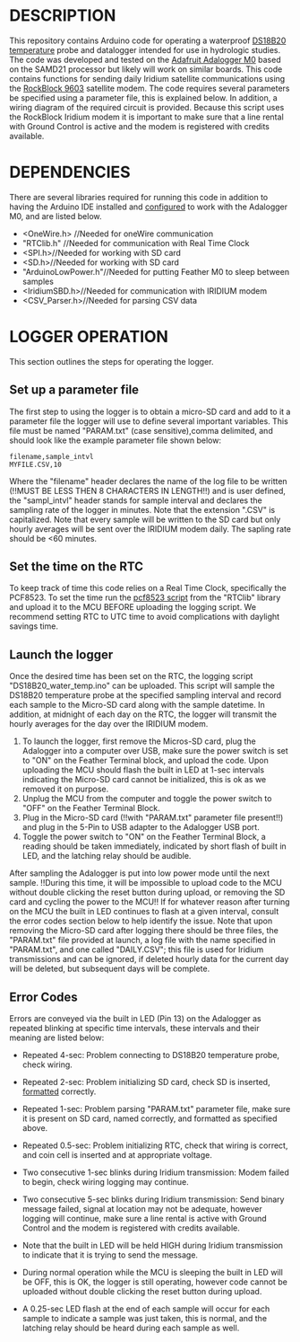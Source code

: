 # DESCRIPTION
This repository contains Arduino code for operating a waterproof [DS18B20 temperature](https://www.adafruit.com/product/381) probe and datalogger intended for use in hydrologic studies. The code was developed and tested on the [Adafruit Adalogger M0](https://www.adafruit.com/product/2796) based on the SAMD21 processor but likely will work on similar boards. This code contains functions for sending daily Iridium satellite communications using the [RockBlock 9603](https://www.iridium.com/products/rock-seven-rockblock-9603/) satellite modem. The code requires several parameters be specified using a parameter file, this is explained below. In addition, a wiring diagram of the required circuit is provided. Because this script uses the RockBlock Iridium modem it is important to make sure that a line rental with Ground Control is active and the modem is registered with credits available.  

# DEPENDENCIES 
There are several libraries required for running this code in addition to having the Arduino IDE installed and [configured](https://learn.adafruit.com/adafruit-feather-m0-adalogger/setup) to work with the Adalogger M0, and are listed below.

- <OneWire.h> //Needed for oneWire communication 
- "RTClib.h" //Needed for communication with Real Time Clock
- <SPI.h>//Needed for working with SD card
- <SD.h>//Needed for working with SD card
- "ArduinoLowPower.h"//Needed for putting Feather M0 to sleep between samples
- <IridiumSBD.h>//Needed for communication with IRIDIUM modem 
- <CSV_Parser.h>//Needed for parsing CSV data

# LOGGER OPERATION
This section outlines the steps for operating the logger.

## Set up a parameter file
The first step to using the logger is to obtain a micro-SD card and add to it a parameter file the logger will use to define several important variables. This file must be named "PARAM.txt" (case sensitive),comma delimited, and should look like the example parameter file shown below:

```
filename,sample_intvl
MYFILE.CSV,10
```

Where the "filename" header declares the name of the log file to be written (!!MUST BE LESS THEN 8 CHARACTERS IN LENGTH!!) and is user defined, the "sampl_intvl" header stands for sample interval and declares the sampling rate of the logger in minutes. Note that the extension ".CSV" is capitalized. Note that every sample will be written to the SD card but only hourly averages will be sent over the IRIDIUM modem daily. The sapling rate should be <60 minutes.

## Set the time on the RTC
To keep track of time this code relies on a Real Time Clock, specifically the PCF8523. To set the time run the [pcf8523 script](https://learn.adafruit.com/adafruit-pcf8523-real-time-clock/rtc-with-arduino) from the "RTClib" library and upload it to the MCU BEFORE uploading the logging script. We recommend setting RTC to UTC time to avoid complications with daylight savings time. 

## Launch the logger
Once the desired time has been set on the RTC, the logging script "DS18B20_water_temp.ino" can be uploaded. This script will sample the DS18B20 temperature probe at the specified sampling interval and record each sample to the Micro-SD card along with the sample datetime. In addition, at midnight of each day on the RTC, the logger will transmit the hourly averages for the day over the IRIDIUM modem.

1. To launch the logger, first remove the Micros-SD card, plug the Adalogger into a computer over USB, make sure the power switch is set to "ON" on the Feather Terminal block, and upload the code. Upon uploading the MCU should flash the built in LED at 1-sec intervals indicating the Micro-SD card cannot be initialized, this is ok as we removed it on purpose.
2. Unplug the MCU from the computer and toggle the power switch to "OFF" on the Feather Terminal Block.
3. Plug in the Micro-SD card (!!with "PARAM.txt" parameter file present!!) and plug in the 5-Pin to USB adapter to the Adalogger USB port.
4. Toggle the power switch to "ON" on the Feather Terminal Block, a reading should be taken immediately, indicated by short flash of built in LED, and the latching relay should be audible. 

After sampling the Adalogger is put into low power mode until the next sample. !!During this time, it will be impossible to upload code to the MCU without double clicking the reset button during upload, or removing the SD card and cycling the power to the MCU!! If for whatever reason after turning on the MCU the built in LED continues to flash at a given interval, consult the error codes section below to help identify the issue. Note that upon removing the Micro-SD card after logging there should be three files, the "PARAM.txt" file provided at launch, a log file with the name specified in "PARAM.txt", and one called "DAILY.CSV"; this file is used for Iridium transmissions and can be ignored, if deleted hourly data for the current day will be deleted, but subsequent days will be complete. 

## Error Codes
Errors are conveyed via the built in LED (Pin 13) on the Adalogger as repeated blinking at specific time intervals, these intervals and their meaning are listed below:

- Repeated 4-sec: Problem connecting to DS18B20 temperature probe, check wiring. 
- Repeated 2-sec: Problem initializing SD card, check SD is inserted, [formatted](https://www.arduino.cc/reference/en/libraries/sd/) correctly. 
- Repeated 1-sec: Problem parsing "PARAM.txt" parameter file, make sure it is present on SD card, named correctly, and formatted as specified above. 
- Repeated 0.5-sec: Problem initializing RTC, check that wiring is correct, and coin cell is inserted and at appropriate voltage.
- Two consecutive 1-sec blinks during Iridium transmission: Modem failed to begin, check wiring logging may continue.  
- Two consecutive 5-sec blinks during Iridium transmission: Send binary message failed, signal at location may not be adequate, however logging will continue, make sure a line rental is active with Ground Control and the modem is registered with credits available.  

- Note that the built in LED will be held HIGH during Iridium transmission to indicate that it is trying to send the message. 
- During normal operation while the MCU is sleeping the built in LED will be OFF, this is OK, the logger is still operating, however code cannot be uploaded without double clicking the reset button during upload.
- A 0.25-sec LED flash at the end of each sample will occur for each sample to indicate a sample was just taken, this is normal, and the latching relay should be heard during each sample as well.  
